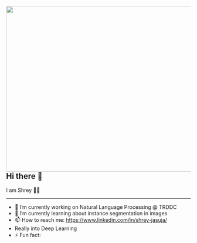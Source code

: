 <img align="right" width="600" height="450" src="https://mk0analyticsindf35n9.kinstacdn.com/wp-content/uploads/2018/12/developer-dribbble.gif">

## Hi there 👋

I am Shrey 👨‍💻

---

- 🔭 I’m currently working on Natural Language Processing @ TRDDC
- 🌱 I’m currently learning about instance segmentation in images
- 📫 How to reach me: https://www.linkedin.com/in/shrey-jasuja/ 
-  Really into Deep Learning
- ⚡ Fun fact: 
